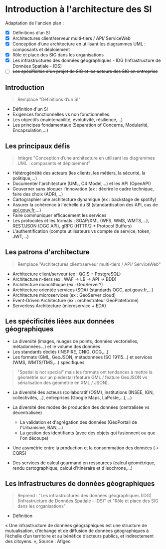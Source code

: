 # Introduction à l'architecture des SI

Adaptation de l'ancien plan :

* [x] Définitions d’un SI
* [x] Architectures client/serveur multi-tiers / API/ ServiceWeb
* [x] Conception d’une architecture en utilisant les diagrammes UML : composants et déploiement
* [x] Rôle et place des SIG dans les organisations
* [x] Les infrastructures des données géographiques - IDG (Infrastructure de Données Spatiale - IDS)
* [ ] ~~Les spécificités d'un projet de SIG et les acteurs des SIG en entreprise~~

## Introduction

> Remplace "Définitions d’un SI"

* Définition d'un SI
* Exigences fonctionnelles vs non fonctionnelles.
* Les objectifs (maintenabilité, évolutivité, résilience,...)
* Les principes fondamentaux (Separation of Concerns, Modularité, Encapsulation,...)

## Les principaux défis

> Intègre "Conception d’une architecture en utilisant les diagrammes UML : composants et déploiement"

* Hétérogénéité des acteurs (les clients, les métiers, la sécurité, la politique,...)
* Documenter l'architecture (UML, C4 Model,...) et les API (OpenAPI)
* Gouverner sans bloquer l'innovation (ex : décrire le cadre technique, faire des choix (ADR),...)
* Cartographier une architecture dynamique (ex : backstage de spotify)
* Assurer la cohérence à l'échelle du SI (standardisation des API, cas de [api.gouv.fr](https://api.gouv.fr/rechercher-api),...)
* Faire communiquer efficacement les services
 * Les protocoles et les formats : SOAP/XML (WFS, WMS, WMTS,...), REST/JSON (OGC API), gRPC (HTTP/2 + Protocol Buffers)
 * L'authentification (compte utilisateurs vs compte de service, token, JWT,...)

## Les patrons d'architecture

> Remplace "Architectures client/serveur multi-tiers / API/ ServiceWeb"

* Architecture client/serveur (ex : QGIS + PostgreSQL)
* Architecture n-tiers (ex : WAF -> LB -> API -> BDD)
* Architecture monolithique (ex : GeoServer?)
* Architecture orientée services (SOA) (standards OGC, api.gouv.fr,...) 
* Architecture microservices (ex : GeoServer cloud)
* Event-Driven Architecture (ex : orchestrateur GéoPlateforme)
* Serverless Architecture (microservice + EDA)

## Les spécificités liées aux données géographiques

* La diversité (images, nuages de points, données vectorielles, métadonnées...) et le volume des données
* Les standards dédiés (INSPIRE, CNIG, OCG,...)
* Les formats (GML, GeoJSON, métadonnées ISO 19115...) et services (WMS, WMTS/TMS,...) spécifiques

> "Spatial is not special" mais les formats ont tendances à mettre la géométrie sur un piédestal (feature GML / feature GeoJSON vs sérialisation des géométrie en XML / JSON).

* La diversité des acteurs (collaboratif (OSM), institutions (INSEE, IGN, collectivités,...), entreprises (Google Maps, LaPoste,...),...)
* La diversité des modes de production des données (centralisée vs décentralisée)
  * La validation et d'agrégation des données (GéoPortail de l'Urbanisme, BAN,...)
  * La gestion des identifiants (avec des objets qui fusionnent ou que l'on découpe)

* Une asymétrie entre la production et la consommation des données (-> CQRS)
* Des services de calcul gourmand en ressources (calcul géométrique, rendu cartographique, calcul d'itinéraire et d'isochrone,...)

## Les infrastructures de données géographiques

> Reprend : "Les infrastructures des données géographiques (IDG) (Infrastructure de Données Spatiale - IDS)" et
> "Rôle et place des SIG dans les organisations"

* Définition

« Une infrastructure de données géographiques est une structure de mutualisation, d’échange et de diffusion de données géographiques à l’échelle d’un territoire et au bénéfice d’acteurs publics, et indirectement des citoyens. », Source : Afigeo

